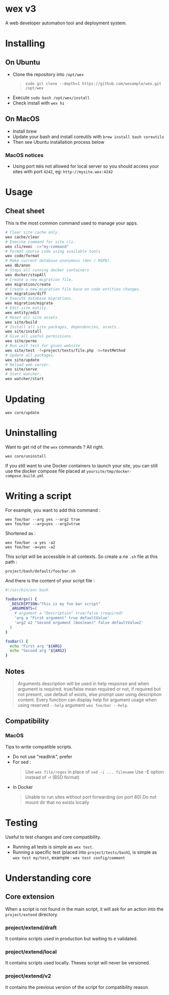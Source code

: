 # wex v3

A web developer automation tool and deployment system.

# Installing

## On Ubuntu

- Clone the repository into `/opt/wex`
  > `sudo git clone --depth=1 https://github.com/wexample/wex.git /opt/wex`
- Execute `sudo bash /opt/wex/install`
- Check install with `wex hi`

## On MacOS

- Install brew
- Update your bash and install coreutils with `brew install bash coreutils`
- Then see Ubuntu installation process below

### MacOS notices

- Using port `80`is not allowed for local server so you should access your sites with port `4242`, eg: `http://mysite.wex:4242`

# Usage

## Cheat sheet

This is the most common command used to manage your apps.

```bash
# Clear site cache only.
wex cache/clear
# Execute command for site cli.
wex cli/exec -c="my:command"
# Format source code using available tools
wex code/format
# Make current database anonymous (dev / RGPD).
wex db/anon
# Stops all running docker containers
wex docker/stopAll
# Create a new migration file.
wex migration/create
# Create a new migration file base on code entities changes.
wex migration/diff
# Execute database migrations.
wex migration/migrate
# Edit site entity.
wex entity/edit
# Reset all site assets.
wex site/build
# Install all site packages, dependencies, assets..
wex site/install
# Give all useful permissions.
wex site/perms
# Run unit test for given website
wex site/test -f=project/tests/file.php -m=testMethod
# Update all packages.
wex site/update
# Reload web server.
wex site/serve
# Start watcher.
wex watcher/start
```

# Updating

    wex core/update
    
# Uninstalling

Want to get rid of the `wex` commands ? All right.

    wex core/uninstall
    
If you still want to une Docker containers to launch your site, you can still use the docker compose file placed at `yoursite/tmp/docker-compose.build.yml`
    
# Writing a script

For example, you want to add this command :
 
    wex foo/bar --arg yes --arg2 true
    wex foo/bar --arg=yes --arg2=true

Shortened as :

    wex foo/bar -a yes -a2
    wex foo/bar -a=yes -a2

This script will be accessible in all contexts. So create a ne `.sh` file at this path :

    project/bash/default/foo/bar.sh
    
And there is the content of your script file :

```bash
#!/usr/bin/env bash

fooBarArgs() {
  _DESCRIPTION="This is my foo bar script"
  _ARGUMENTS=(
    # argument a "Description" true/false (required)
    'arg a "First argument" true defaultValue'
    'arg2 a2 "Second argument (boolean)" false defaultValue2'
  )
}

fooBar() {
  echo "First arg "${ARG}
  echo "Second arg "${ARG2}
}

```

## Notes
  > Arguments description will be used in help response and when argument is required.
  > true/false mean required or not, if required but not present, use default uf exists, else prompt user using description content.
  > Every function can display help for argument usage when using reserved `--help` argument `wex foo/bar --help`.

## Compatibility

### MacOS

Tips to write compatible scripts.

- Do not use "readlink", prefer 
- For sed :
  > Use `wex file/regex` in place of `sed -i ... filename`
  > Use -E option instead of -r (BSD format)
- In Docker
  > Unable to run sites without port forwarding (on port 80)
  > Do not mount dir that no exists locally

# Testing

Useful to test changes and core compatibility.

- Running all tests is simple as `wex test`.
- Running a specific test (placed into `project/tests/bash`), is simple as `wex test my/test`, example : `wex test config/comment`

# Understanding core

## Core extension

When a script is not found in the main script, it will ask for an action into the `project/extend` directory.

### project/extend/draft

It contains scripts used in production but waiting to e validated.

### project/extend/local

It contains scripts used locally. Theses script will never be versioned.

### project/extend/v2

It contains the previous version of the script for compatibility reason.
